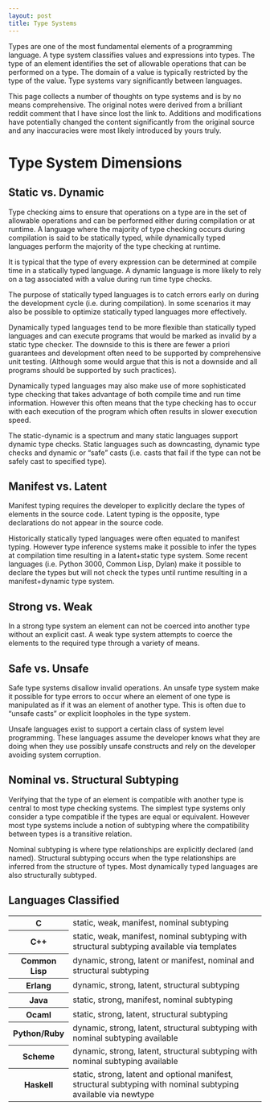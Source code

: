 ```yaml
--- 
layout: post
title: Type Systems
---
```

Types are one of the most fundamental elements of a programming language. A type system classifies values and expressions into types. The type of an element identifies the set of allowable operations that can be performed on a type. The domain of a value is typically restricted by the type of the value. Type systems vary significantly between languages.

This page collects a number of thoughts on type systems and is by no means comprehensive. The original notes were derived from a brilliant reddit comment that I have since lost the link to. Additions and modifications have potentially changed the content significantly from the original source and any inaccuracies were most likely introduced by yours truly.

Type System Dimensions
======================

Static vs. Dynamic
------------------

Type checking aims to ensure that operations on a type are in the set of allowable operations and can be performed either during compilation or at runtime. A language where the majority of type checking occurs during compilation is said to be statically typed, while dynamically typed languages perform the majority of the type checking at runtime.

It is typical that the type of every expression can be determined at compile time in a statically typed language. A dynamic language is more likely to rely on a tag associated with a value during run time type checks.

The purpose of statically typed languages is to catch errors early on during the development cycle (i.e. during compilation). In some scenarios it may also be possible to optimize statically typed languages more effectively.

Dynamically typed languages tend to be more flexible than statically typed languages and can execute programs that would be marked as invalid by a static type checker. The downside to this is there are fewer a priori guarantees and development often need to be supported by comprehensive unit testing. (Although some would argue that this is not a downside and all programs should be supported by such practices).

Dynamically typed languages may also make use of more sophisticated type checking that takes advantage of both compile time and run time information. However this often means that the type checking has to occur with each execution of the program which often results in slower execution speed.

The static-dynamic is a spectrum and many static languages support dynamic type checks. Static languages such as downcasting, dynamic type checks and dynamic or “safe” casts (i.e. casts that fail if the type can not be safely cast to specified type).

Manifest vs. Latent
-------------------

Manifest typing requires the developer to explicitly declare the types of elements in the source code. Latent typing is the opposite, type declarations do not appear in the source code.

Historically statically typed languages were often equated to manifest typing. However type inference systems make it possible to infer the types at compilation time resulting in a latent+static type system. Some recent languages (i.e. Python 3000, Common Lisp, Dylan) make it possible to declare the types but will not check the types until runtime resulting in a manifest+dynamic type system.

Strong vs. Weak
---------------

In a strong type system an element can not be coerced into another type without an explicit cast. A weak type system attempts to coerce the elements to the required type through a variety of means.

Safe vs. Unsafe
---------------

Safe type systems disallow invalid operations. An unsafe type system make it possible for type errors to occur where an element of one type is manipulated as if it was an element of another type. This is often due to “unsafe casts” or explicit loopholes in the type system.

Unsafe languages exist to support a certain class of system level programming. These languages assume the developer knows what they are doing when they use possibly unsafe constructs and rely on the developer avoiding system corruption.

Nominal vs. Structural Subtyping
--------------------------------

Verifying that the type of an element is compatible with another type is central to most type checking systems. The simplest type systems only consider a type compatible if the types are equal or equivalent. However most type systems include a notion of subtyping where the compatibility between types is a transitive relation.

Nominal subtyping is where type relationships are explicitly declared (and named). Structural subtyping occurs when the type relationships are inferred from the structure of types. Most dynamically typed languages are also structurally subtyped.

Languages Classified
--------------------

<table>
<tr>
<th>
C

</th>
<td>
static, weak, manifest, nominal subtyping

</td>
</tr>
<tr>
<th>
C++

</th>
<td>
static, weak, manifest, nominal subtyping with structural subtyping available via templates

</td>
</tr>
<tr>
<th>
Common Lisp

</th>
<td>
dynamic, strong, latent or manifest, nominal and structural subtyping

</td>
</tr>
<tr>
<th>
Erlang

</th>
<td>
dynamic, strong, latent, structural subtyping

</td>
</tr>
<tr>
<th>
Java

</th>
<td>
static, strong, manifest, nominal subtyping

</td>
</tr>
<tr>
<th>
Ocaml

</th>
<td>
static, strong, latent, structural subtyping

</td>
</tr>
<tr>
<th>
Python/Ruby

</th>
<td>
dynamic, strong, latent, structural subtyping with nominal subtyping available

</td>
</tr>
<tr>
<th>
Scheme

</th>
<td>
dynamic, strong, latent, structural subtyping with nominal subtyping available

</td>
</tr>
<tr>
<th>
Haskell

</th>
<td>
static, strong, latent and optional manifest, structural subtyping with nominal subtyping available via newtype

</td>
</tr>
</table>

